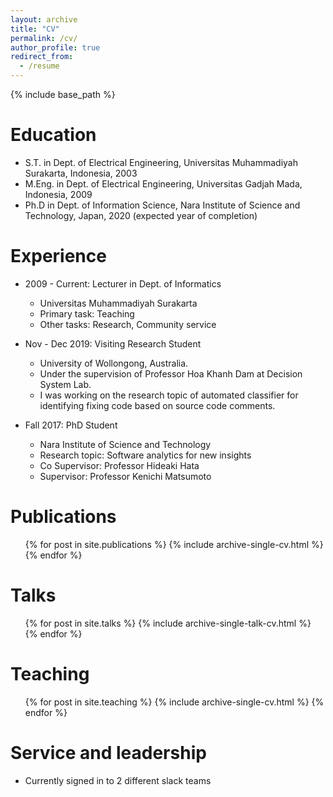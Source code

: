 ```yaml
---
layout: archive
title: "CV"
permalink: /cv/
author_profile: true
redirect_from:
  - /resume
---
```


{% include base_path %}

Education
======
* S.T. in Dept. of Electrical Engineering, Universitas Muhammadiyah Surakarta, Indonesia, 2003
* M.Eng. in Dept. of Electrical Engineering, Universitas Gadjah Mada, Indonesia, 2009
* Ph.D in Dept. of Information Science, Nara Institute of Science and Technology, Japan, 2020 (expected year of completion)

Experience
======
* 2009 - Current: Lecturer in Dept. of Informatics
  * Universitas Muhammadiyah Surakarta
  * Primary task: Teaching
  * Other tasks: Research, Community service

* Nov - Dec 2019: Visiting Research Student
  * University of Wollongong, Australia.
  * Under the supervision of Professor Hoa Khanh Dam at Decision System Lab. 
  * I was working on the research topic of automated classifier for identifying fixing code based on source code comments.

* Fall 2017: PhD Student
  * Nara Institute of Science and Technology
  * Research topic: Software analytics for new insights
  * Co Supervisor: Professor Hideaki Hata
  * Supervisor: Professor Kenichi Matsumoto
  

Publications
======
  <ul>{% for post in site.publications %}
    {% include archive-single-cv.html %}
  {% endfor %}</ul>
  
Talks
======
  <ul>{% for post in site.talks %}
    {% include archive-single-talk-cv.html %}
  {% endfor %}</ul>
  
Teaching
======
  <ul>{% for post in site.teaching %}
    {% include archive-single-cv.html %}
  {% endfor %}</ul>
  
Service and leadership
======
* Currently signed in to 2 different slack teams
